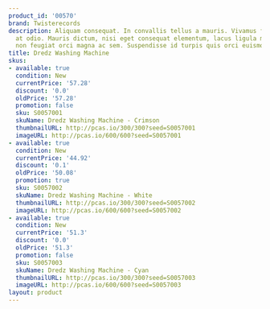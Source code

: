 ```yaml
---
product_id: '00570'
brand: Twisterecords
description: Aliquam consequat. In convallis tellus a mauris. Vivamus facilisis diam
  at odio. Mauris dictum, nisi eget consequat elementum, lacus ligula molestie metus,
  non feugiat orci magna ac sem. Suspendisse id turpis quis orci euismod consequat.
title: Dredz Washing Machine
skus:
- available: true
  condition: New
  currentPrice: '57.28'
  discount: '0.0'
  oldPrice: '57.28'
  promotion: false
  sku: S0057001
  skuName: Dredz Washing Machine - Crimson
  thumbnailURL: http://pcas.io/300/300?seed=S0057001
  imageURL: http://pcas.io/600/600?seed=S0057001
- available: true
  condition: New
  currentPrice: '44.92'
  discount: '0.1'
  oldPrice: '50.08'
  promotion: true
  sku: S0057002
  skuName: Dredz Washing Machine - White
  thumbnailURL: http://pcas.io/300/300?seed=S0057002
  imageURL: http://pcas.io/600/600?seed=S0057002
- available: true
  condition: New
  currentPrice: '51.3'
  discount: '0.0'
  oldPrice: '51.3'
  promotion: false
  sku: S0057003
  skuName: Dredz Washing Machine - Cyan
  thumbnailURL: http://pcas.io/300/300?seed=S0057003
  imageURL: http://pcas.io/600/600?seed=S0057003
layout: product
---
```

